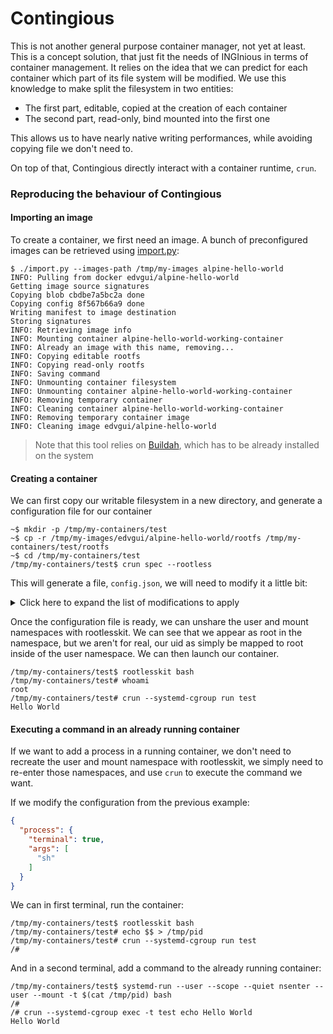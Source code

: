# Contingious

This is not another general purpose container manager, not yet at least.  This is a concept solution, that just fit the 
needs of INGInious in terms of container management.  It relies on the idea that we can predict for each container which
part of its file system will be modified.  We use this knowledge to make split the filesystem in two entities:
 - The first part, editable, copied at the creation of each container
 - The second part, read-only, bind mounted into the first one
 
This allows us to have nearly native writing performances, while avoiding copying file we don't need to.

On top of that, Contingious directly interact with a container runtime, `crun`.

### Reproducing the behaviour of Contingious
#### Importing an image

To create a container, we first need an image.  A bunch of preconfigured images can be retrieved using 
[import.py](import.py):
```console
$ ./import.py --images-path /tmp/my-images alpine-hello-world
INFO: Pulling from docker edvgui/alpine-hello-world
Getting image source signatures
Copying blob cbdbe7a5bc2a done  
Copying config 8f567b66a9 done  
Writing manifest to image destination
Storing signatures
INFO: Retrieving image info
INFO: Mounting container alpine-hello-world-working-container
INFO: Already an image with this name, removing...
INFO: Copying editable rootfs
INFO: Copying read-only rootfs
INFO: Saving command
INFO: Unmounting container filesystem
INFO: Unmounting container alpine-hello-world-working-container
INFO: Removing temporary container
INFO: Cleaning container alpine-hello-world-working-container
INFO: Removing temporary container image
INFO: Cleaning image edvgui/alpine-hello-world
```
> Note that this tool relies on [Buildah](https://github.com/containers/buildah), which has to be already installed on 
> the system

#### Creating a container
We can first copy our writable filesystem in a new directory, and generate a configuration file for our container
```console
~$ mkdir -p /tmp/my-containers/test
~$ cp -r /tmp/my-images/edvgui/alpine-hello-world/rootfs /tmp/my-containers/test/rootfs
~$ cd /tmp/my-containers/test
/tmp/my-containers/test$ crun spec --rootless
```
This will generate a file, `config.json`, we will need to modify it a little bit:

<details>

<summary>Click here to expand the list of modifications to apply</summary>

 -  We can change `process.args` to match the command we want to execute:
    ```json
    {
      "process": {
        "terminal": false,
        "args": [
          "/bin/echo",
          "Hello",
          "World"
        ] 
      }
    }
    ```
 -  We have to allow to mark the filesystem as editable:
    ```json
    {
      "root": {
         "path": "/tmp/my-containers/test/rootfs",
         "readonly": false
      }
    }
    ```
 -  We have to mount the read-only part of our file-system:
    ```json
    {
      "mounts": [
        {
          "destination": "/mnt",
          "type": "bind",
          "source": "/mnt/my-images/edvgui/alpine-hello-world/ro-rootfs",
          "options": [
            "bind",
            "private",
            "ro"
          ]
        },
        ...
      ]
    }
    ```
 -  We can add resource limitation to the container too:
    ```json
    {
      "linux": {
        "resources": {
          "memory": {
                "limit": 1073741824,
                "disableOOMKiller": false
            },
            "cpu": {
                "quota": 100000,
                "period": 100000
            },
            "pids": {
                "limit": 4096
            }
        },
        "cgroupsPath": "user.slice:contingious:test"
      }
    }
    ```
 -  Finally, we have to remove the user namespace from the list of namespaces to create, as we will deal with this later:
    ```json
    {
      "linux": {
        "namespaces": [
                {
                        "type": "pid"
                },
                {
                        "type": "network"
                },
                {
                        "type": "ipc"
                },
                {
                        "type": "uts"
                },
                {
                        "type": "mount"
                }
        ]
      }
    }
    ```

</details>

Once the configuration file is ready, we can unshare the user and mount namespaces with rootlesskit.  We can see that we
appear as root in the namespace, but we aren't for real, our uid as simply be mapped to root inside of the user 
namespace.  We can then launch our container.
```console
/tmp/my-containers/test$ rootlesskit bash
/tmp/my-containers/test# whoami
root
/tmp/my-containers/test# crun --systemd-cgroup run test
Hello World
```

#### Executing a command in an already running container
If we want to add a process in a running container, we don't need to recreate the user and mount namespace with 
rootlesskit, we simply need to re-enter those namespaces, and use `crun` to execute the command we want.

If we modify the configuration from the previous example:
```json
{
  "process": {
    "terminal": true,
    "args": [
      "sh"
    ] 
  }
}
```

We can in first terminal, run the container:
```console
/tmp/my-containers/test$ rootlesskit bash
/tmp/my-containers/test# echo $$ > /tmp/pid
/tmp/my-containers/test# crun --systemd-cgroup run test
/# 
```

And in a second terminal, add a command to the already running container:
```console
/tmp/my-containers/test$ systemd-run --user --scope --quiet nsenter --user --mount -t $(cat /tmp/pid) bash
/# 
/# crun --systemd-cgroup exec -t test echo Hello World
Hello World
```
